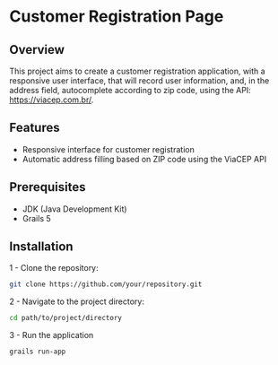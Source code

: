 # Customer Registration Page

## Overview

This project aims to create a customer registration application, with a responsive user interface, that will record user information, and, in the address field, autocomplete according to zip code, using the API: https://viacep.com.br/.

## Features
- Responsive interface for customer registration
- Automatic address filling based on ZIP code using the ViaCEP API

## Prerequisites
- JDK (Java Development Kit)
- Grails 5

## Installation
1 - Clone the repository:
```bash
git clone https://github.com/your/repository.git
```

2 - Navigate to the project directory:
```bash
cd path/to/project/directory
```

3 - Run the application
```bash
grails run-app
```